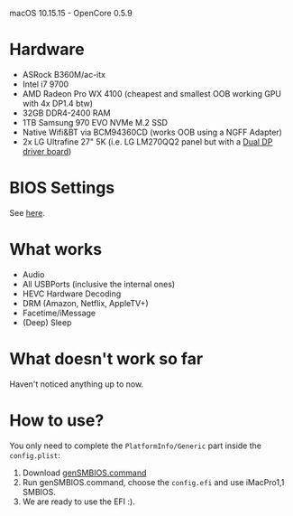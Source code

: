 
macOS 10.15.15 - OpenCore 0.5.9

# Hardware

- ASRock B360M/ac-itx
- Intel i7 9700
- AMD Radeon Pro WX 4100 (cheapest and smallest OOB working GPU with 4x DP1.4 btw)
- 32GB DDR4-2400 RAM
- 1TB Samsung 970 EVO NVMe M.2 SSD
- Native Wifi&BT via BCM94360CD (works OOB using a NGFF Adapter)
- 2x LG Ultrafine 27" 5K (i.e. LG LM270QQ2 panel but with a [Dual DP driver board](https://www.aliexpress.com/wholesale?SearchText=lm270qq2&opensearch=true)) 

# BIOS Settings

See [here](https://dortania.github.io/OpenCore-Desktop-Guide/config.plist/coffee-lake.html#intel-bios-settings).

# What works

- Audio
- All USBPorts (inclusive the internal ones)
- HEVC Hardware Decoding
- DRM (Amazon, Netflix, AppleTV+)
- Facetime/iMessage
- (Deep) Sleep

# What doesn't work so far

Haven't noticed anything up to now.

# How to use?

You only need to complete the `PlatformInfo/Generic` part inside the
`config.plist`:

1. Download [genSMBIOS.command](https://github.com/corpnewt/GenSMBIOS)
2. Run genSMBIOS.command, choose the `config.efi` and use iMacPro1,1 SMBIOS.  
3. We are ready to use the EFI :).
